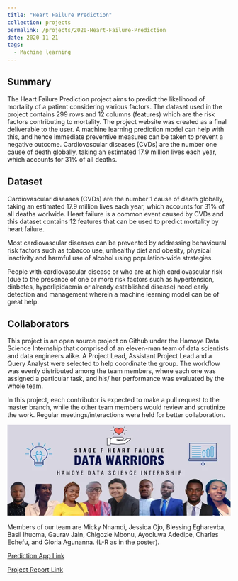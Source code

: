 ```yaml
---
title: "Heart Failure Prediction"
collection: projects
permalink: /projects/2020-Heart-Failure-Prediction
date: 2020-11-21
tags:
  - Machine learning
---
```


## Summary

The Heart Failure Prediction project aims to predict the likelihood of mortality of a patient considering various factors. The dataset used in the project contains 299 rows and 12 columns (features) which are the risk factors contributing to mortality. The project website was created as a final deliverable to the user. A machine learning prediction model can help with this, and hence immediate preventive measures can be taken to prevent a negative outcome. Cardiovascular diseases (CVDs) are the number one cause of death globally, taking an estimated 17.9 million lives each year, which accounts for 31% of all deaths.


## Dataset
Cardiovascular diseases (CVDs) are the number 1 cause of death globally, taking an estimated 17.9 million lives each year, which accounts for 31% of all deaths worlwide. Heart failure is a common event caused by CVDs and this dataset contains 12 features that can be used to predict mortality by heart failure.

Most cardiovascular diseases can be prevented by addressing behavioural risk factors such as tobacco use, unhealthy diet and obesity, physical inactivity and harmful use of alcohol using population-wide strategies.

People with cardiovascular disease or who are at high cardiovascular risk (due to the presence of one or more risk factors such as hypertension, diabetes, hyperlipidaemia or already established disease) need early detection and management wherein a machine learning model can be of great help.

## Collaborators
This project is an open source project on Github under the Hamoye Data Science Internship that comprised of an eleven-man team of data scientists and data engineers alike. A Project Lead, Assistant Project Lead and a Query Analyst were selected to help coordinate the group. The workflow was evenly distributed among the team members, where each one was assigned a particular task, and his/ her performance was evaluated by the whole team.

In this project, each contributor is expected to make a pull request to the master branch, while the other team members would review and scrutinize the work. Regular meetings/interactions were held for better collaboration.

<img src="/images/collaborators.png" alt="Normal"/> 

Members of our team are Micky Nnamdi, Jessica Ojo, Blessing Egharevba, Basil Ihuoma, Gaurav Jain, Chigozie Mbonu, Ayooluwa Adedipe, Charles Echefu, and Gloria Agunanna. (L-R as in the poster).

[Prediction App Link](https://sites.google.com/view/heart-failure-project/home)

[Project Report Link](https://medium.com/hamoye-blogs/heart-failure-prediction-271be48c97b4)
